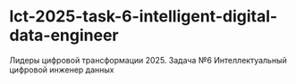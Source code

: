 # lct-2025-task-6-intelligent-digital-data-engineer
Лидеры цифровой трансформации 2025. Задача №6 Интеллектуальный цифровой инженер данных
